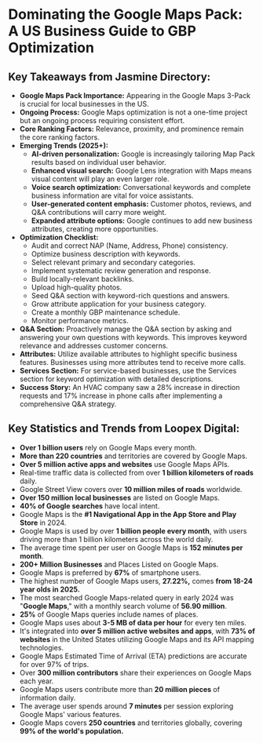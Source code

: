 # Dominating the Google Maps Pack: A US Business Guide to GBP Optimization

## Key Takeaways from Jasmine Directory:

*   **Google Maps Pack Importance:** Appearing in the Google Maps 3-Pack is crucial for local businesses in the US.
*   **Ongoing Process:** Google Maps optimization is not a one-time project but an ongoing process requiring consistent effort.
*   **Core Ranking Factors:** Relevance, proximity, and prominence remain the core ranking factors.
*   **Emerging Trends (2025+):**
    *   **AI-driven personalization:** Google is increasingly tailoring Map Pack results based on individual user behavior.
    *   **Enhanced visual search:** Google Lens integration with Maps means visual content will play an even larger role.
    *   **Voice search optimization:** Conversational keywords and complete business information are vital for voice assistants.
    *   **User-generated content emphasis:** Customer photos, reviews, and Q&A contributions will carry more weight.
    *   **Expanded attribute options:** Google continues to add new business attributes, creating more opportunities.
*   **Optimization Checklist:**
    *   Audit and correct NAP (Name, Address, Phone) consistency.
    *   Optimize business description with keywords.
    *   Select relevant primary and secondary categories.
    *   Implement systematic review generation and response.
    *   Build locally-relevant backlinks.
    *   Upload high-quality photos.
    *   Seed Q&A section with keyword-rich questions and answers.
    *   Grow attribute application for your business category.
    *   Create a monthly GBP maintenance schedule.
    *   Monitor performance metrics.
*   **Q&A Section:** Proactively manage the Q&A section by asking and answering your own questions with keywords. This improves keyword relevance and addresses customer concerns.
*   **Attributes:** Utilize available attributes to highlight specific business features. Businesses using more attributes tend to receive more calls.
*   **Services Section:** For service-based businesses, use the Services section for keyword optimization with detailed descriptions.
*   **Success Story:** An HVAC company saw a 28% increase in direction requests and 17% increase in phone calls after implementing a comprehensive Q&A strategy.




## Key Statistics and Trends from Loopex Digital:

*   **Over 1 billion users** rely on Google Maps every month.
*   **More than 220 countries** and territories are covered by Google Maps.
*   **Over 5 million active apps and websites** use Google Maps APIs.
*   Real-time traffic data is collected from over **1 billion kilometers of roads** daily.
*   Google Street View covers over **10 million miles of roads** worldwide.
*   **Over 150 million local businesses** are listed on Google Maps.
*   **40% of Google searches** have local intent.
*   Google Maps is the **#1 Navigational App in the App Store and Play Store** in 2024.
*   Google Maps is used by over **1 billion people every month**, with users driving more than 1 billion kilometers across the world daily.
*   The average time spent per user on Google Maps is **152 minutes per month**.
*   **200+ Million Businesses** and Places Listed on Google Maps.
*   Google Maps is preferred by **67%** of smartphone users.
*   The highest number of Google Maps users, **27.22%,** comes **from 18-24 year olds in 2025.**
*   The most searched Google Maps-related query in early 2024 was "**Google Maps**," with a monthly search volume of **56.90 million**.
*   **25%** of Google Maps queries include names of places.
*   Google Maps uses about **3-5 MB of data per hour** for every ten miles.
*   It's integrated into **over 5 million active websites and apps**, with **73% of websites** in the United States utilizing Google Maps and its API mapping technologies.
*   Google Maps Estimated Time of Arrival (ETA) predictions are accurate for over 97% of trips.
*   Over **300 million contributors** share their experiences on Google Maps each year.
*   Google Maps users contribute more than **20 million pieces** of information daily.
*   The average user spends around **7 minutes** per session exploring Google Maps' various features.
*   Google Maps covers **250 countries** and territories globally, covering **99% of the world's population.**


